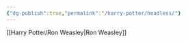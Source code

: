 ```yaml
---
{"dg-publish":true,"permalink":"/harry-potter/headless/"}
---
```


[[Harry Potter/Ron Weasley\|Ron Weasley]]
